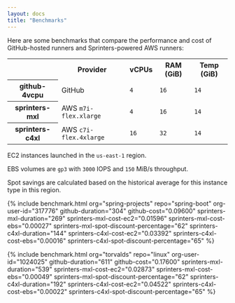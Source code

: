```yaml
---
layout: docs
title: "Benchmarks"
---
```


Here are some benchmarks that compare the performance and cost of GitHub-hosted runners and Sprinters-powered AWS runners:

<div class="table-responsive fs-7">
<table class="table">
<tr>
    <th></th>
    <th>Provider</th>
    <th>vCPUs</th>
    <th>RAM (GiB)</th>
    <th>Temp (GiB)</th>
</tr>
<tr>
    <th>github-4vcpu</th>
    <td>GitHub</td>
    <td><code>4</code></td>
    <td><code>16</code></td>
    <td><code>14</code></td>
</tr>
<tr>
    <th class="text-warning-emphasis">sprinters-mxl</th>
    <td>AWS <code>m7i-flex.xlarge</code></td>
    <td><code>4</code></td>
    <td><code>16</code></td>
    <td><code>14</code></td>
</tr>
<tr>
    <th class="text-warning-emphasis">sprinters-c4xl</th>
    <td>AWS <code>c7i-flex.4xlarge</code></td>
    <td><code>16</code></td>
    <td><code>32</code></td>
    <td><code>14</code></td>
</tr>
</table>
</div>

EC2 instances launched in the `us-east-1` region.

EBS volumes are `gp3` with `3000` IOPS and `150` MiB/s throughput.

Spot savings are calculated based on the historical average for this instance type in this region.

{% include benchmark.html
    org="spring-projects" repo="spring-boot" org-user-id="317776"
    github-duration="304" github-cost="0.09600"
    sprinters-mxl-duration="269" sprinters-mxl-cost-ec2="0.01596" sprinters-mxl-cost-ebs="0.00027" sprinters-mxl-spot-discount-percentage="62"
    sprinters-c4xl-duration="144" sprinters-c4xl-cost-ec2="0.03392" sprinters-c4xl-cost-ebs="0.00016" sprinters-c4xl-spot-discount-percentage="65"
%}

{% include benchmark.html
    org="torvalds" repo="linux" org-user-id="1024025"
    github-duration="611" github-cost="0.17600"
    sprinters-mxl-duration="539" sprinters-mxl-cost-ec2="0.02873" sprinters-mxl-cost-ebs="0.00049" sprinters-mxl-spot-discount-percentage="62"
    sprinters-c4xl-duration="192" sprinters-c4xl-cost-ec2="0.04522" sprinters-c4xl-cost-ebs="0.00022" sprinters-c4xl-spot-discount-percentage="65"
%}
